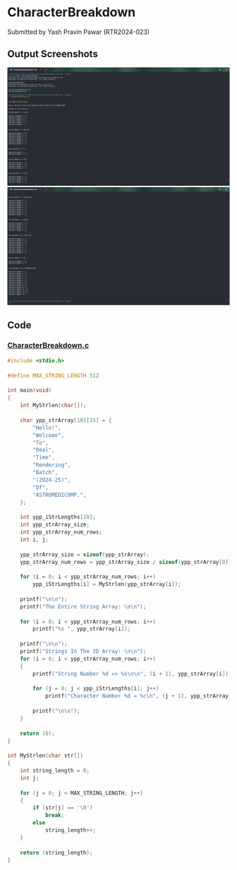 # CharacterBreakdown

Submitted by Yash Pravin Pawar (RTR2024-023)

## Output Screenshots
![01-output.png](./02-Screenshots/01-output.png)
![02-output.png](./02-Screenshots/02-output.png)

## Code
### [CharacterBreakdown.c](./01-Code/CharacterBreakdown.c)
```c
#include <stdio.h>

#define MAX_STRING_LENGTH 512

int main(void)
{
    int MyStrlen(char[]);

    char ypp_strArray[10][15] = {
        "Hello!",
        "Welcome",
        "To",
        "Real",
        "Time",
        "Rendering",
        "Batch",
        "(2024-25)",
        "Of",
        "ASTROMEDICOMP.",
    };

    int ypp_iStrLengths[10];
    int ypp_strArray_size;
    int ypp_strArray_num_rows;
    int i, j;

    ypp_strArray_size = sizeof(ypp_strArray);
    ypp_strArray_num_rows = ypp_strArray_size / sizeof(ypp_strArray[0]);

    for (i = 0; i < ypp_strArray_num_rows; i++)
        ypp_iStrLengths[i] = MyStrlen(ypp_strArray[i]);
    
    printf("\n\n");
    printf("The Entire String Array: \n\n");
    
    for (i = 0; i < ypp_strArray_num_rows; i++)
        printf("%s ", ypp_strArray[i]);

    printf("\n\n");
    printf("Strings In The 2D Array: \n\n");
    for (i = 0; i < ypp_strArray_num_rows; i++)
    {
        printf("String Number %d => %s\n\n", (i + 1), ypp_strArray[i]);

        for (j = 0; j < ypp_iStrLengths[i]; j++)
            printf("Character Number %d = %c\n", (j + 1), ypp_strArray[i][j]);

        printf("\n\n");
    }

    return (0);
}

int MyStrlen(char str[])
{
    int string_length = 0;
    int j;

    for (j = 0; j < MAX_STRING_LENGTH; j++)
    {
        if (str[j] == '\0')
            break;
        else
            string_length++;
    }

    return (string_length);
}

```

